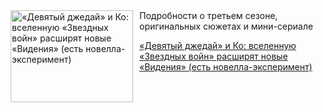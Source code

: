 <!--2025-04-24 11:45:29-->
<div class="yb">
  <div class="rss kino_kino"><a href="https://www.kino-teatr.ru/kino/news/y2025/4-24/37512/" title="«Девятый джедай» и Ко: вселенную «Звездных войн» расширят новые «Видения» (есть новелла-эксперимент)"><img src="https://www.kino-teatr.ru/news/2/1/37512/poster.jpg" width="196" height="147" align="left" hspace="5" style="margin: 0px 10px 0px 5px" alt="«Девятый джедай» и Ко: вселенную «Звездных войн» расширят новые «Видения» (есть новелла-эксперимент)"/></a>Подробности о третьем сезоне, оригинальных сюжетах и мини-сериале <p class="titl"><a href="https://www.kino-teatr.ru/kino/news/y2025/4-24/37512/">«Девятый джедай» и Ко: вселенную «Звездных войн» расширят новые «Видения» (есть новелла-эксперимент)</a></p></div>
</div>
